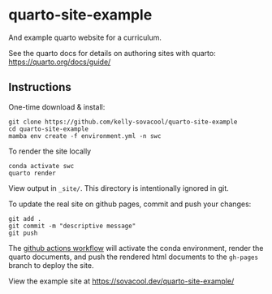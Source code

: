 # quarto-site-example

And example quarto website for a curriculum.

See the quarto docs for details on authoring sites with quarto: 
<https://quarto.org/docs/guide/>

## Instructions

One-time download & install:

```
git clone https://github.com/kelly-sovacool/quarto-site-example
cd quarto-site-example
mamba env create -f environment.yml -n swc
```

To render the site locally

```
conda activate swc
quarto render
```

View output in `_site/`. This directory is intentionally ignored in git.

To update the real site on github pages, commit and push your changes:

```
git add .
git commit -m "descriptive message"
git push
```

The [github actions workflow](.github/workflows/quarto-publish.yml) will activate
the conda environment, render the quarto documents, and push the rendered html
documents to the `gh-pages` branch to deploy the site.

View the example site at <https://sovacool.dev/quarto-site-example/>